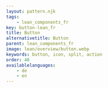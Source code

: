 ```yaml
---
layout: pattern.njk
tags: 
    - lean_components_fr
key: button-lean_fr
title: Button
alternativetitle: Button
parent: lean_components_fr
image: lean/overview/button.webp
keywords: button, icon, split, action
order: 40
availablelanguages: 
    - de
    - en
---
```

